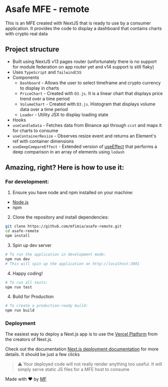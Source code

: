 # Asafe MFE - remote

This is an MFE created with NextJS that is ready to use by a consumer application. It provides the code to display a dashboard that contains charts with crypto real data

## Project structure

- Built using NextJS v13 pages router (unfortunately there is no support for module federation on app router yet and v14 support is still flaky)
- Uses `TypeScript` and `TailwindCSS`
- Components
  - `Dashboard` - Allows the user to select timeframe and crypto currency to display in charts
  - `PriceChart` - Created with `D3.js`. It is a linear chart that displays price trend over a time period
  - `VolumeChart` - Created with `D3.js`. Histogram that displays volume data over a time period
  - `Loader` - Utility JSX to display loading state
- Hooks
- `useCandleData` - Fetches data from Binance api through `ccxt` and maps it for charts to consume
- `useContainerResize` - Observes resize event and returns an Element's ref with container dimensions
- `useDeepCompareEffect` - Extended version of [useEffect](https://react.dev/reference/react/useEffect) that performs a deep comparison in an array of elements using `lodash`

## Amazing, right? Here is how to use it:

### For development:

1. Ensure you have node and npm installed on your machine:

- [Node.js](https://nodejs.org/)
- npm

2. Clone the repository and install dependencies:

```sh
git clone https://github.com/mfimia/asafe-remote.git
cd asafe-remote
npm install
```

3. Spin up dev server

```sh
# To run the application in development mode:
npm run dev
# This will spin up the application on http://localhost:3001
```

4. Happy coding!

```sh
# To run all tests:
npm run test
```

4. Build for Production

```sh
# To create a production-ready build:
npm run build
```

### Deployment

The easiest way to deploy a Next.js app is to use the [Vercel Platform](https://vercel.com/new?utm_medium=default-template&filter=next.js&utm_source=create-next-app&utm_campaign=create-next-app-readme) from the creators of Next.js.

Check out the documentation [Next.js deployment documentation](https://nextjs.org/docs/deployment) for more details. It should be just a few clicks

> :warning: Your deployed code will not really render anything too useful. It will simply serve static JS files for a MFE host to consume

Made with ❤️ by [MF](https://github.com/mfimia)
